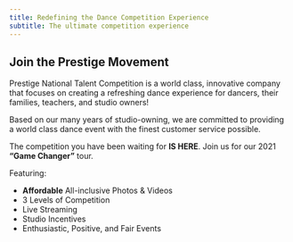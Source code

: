 ```yaml
---
title: Redefining the Dance Competition Experience
subtitle: The ultimate competition experience
---
```

## Join the Prestige Movement

Prestige National Talent Competition is a world class, innovative company that focuses on creating a refreshing dance experience for dancers, their families, teachers, and studio owners! 

Based on our many years of studio-owning, we are committed to providing a world class dance event with the finest customer service possible. 

The competition you have been waiting for **IS HERE**. Join us for our 2021 **“Game Changer”** tour. 

Featuring: 
* **Affordable** All-inclusive Photos & Videos
* 3 Levels of Competition
* Live Streaming 
* Studio Incentives
* Enthusiastic, Positive, and Fair Events
